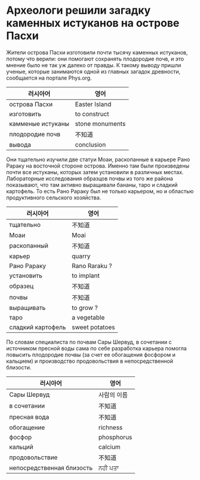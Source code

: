# Археологи решили загадку каменных истуканов на острове Пасхи 
Жители острова Пасхи изготовили почти тысячу каменных истуканов, потому что верили: они помогают сохранять плодородие почв, и это мнение было не так уж далеко от правды. К такому выводу пришли ученые, которые занимаются одной из главных загадок древности, сообщается на портале Phys.org.

러시아어 | 영어 
--- | ---
острова Пасхи | Easter Island
изготовить | to construct
камменые истуканы | stone monuments
плодородие почв | 不知道 
вывода | conclusion

Они тщательно изучили две статуи Моаи, раскопанные в карьере Рано Рараку на восточной стороне острова. Именно там были произведены почти все истуканы, которых затем установили в различных местах. Лабораторные исследования образцов почвы из того же района показывают, что там активно выращивали бананы, таро и сладкий картофель. То есть Рано Рараку был не только карьером, но и областью продуктивного сельского хозяйства.

러시아어 | 영어 
--- | ---
тщательно | 不知道 
Моаи | Moai
раскопанный | 不知道 
карьер | quarry 
Рано Рараку | Rano Raraku ?
установить | to implant
образец | 不知道 
почвы | 不知道 
выращивать | to grow ? 
таро | a vegetable 
сладкий картофель | sweet potatoes

По словам специалиста по почвам Сары Шервуд, в сочетании с источником пресной воды сама по себе разработка карьера помогла повысить плодородие почвы (за счет ее обогащения фосфором и кальцием) и производство продовольствия в непосредственной близости.

러시아어 | 영어
--- | ---
Сары Шервуд | 사람의 이름
в сочетании | 不知道 
пресная вода | 不知道 
обогащение | richness
фосфор | phosphorus
кальций | calcium
продовольствие | 不知道 
непосредственная близость | ਨਹੀ  ਪਤਾ 
